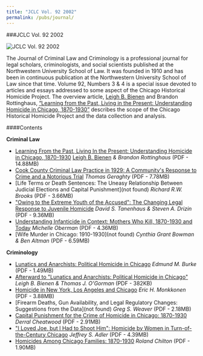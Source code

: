 ```yaml
---
title: "JCLC Vol. 92 2002"
permalink: /pubs/journal/
---
```


###JCLC Vol. 92 2002

![JCLC Vol. 92 2002](/img/pub/journal/JCLCcoverSm.jpg)	

The Journal of Criminal Law and Criminology is a professional journal for legal scholars, criminologists, and social scientists published at the Northwestern University School of Law. It was founded in 1910 and has been in continuous publication at the Northwestern University School of Law since that time. Volume 92, Numbers 3 & 4 is a special issue devoted to articles and essays addressed to some aspect of the Chicago Historical Homicide Project. The overview article, [Leigh B. Bienen](/about/LeighBienen/) and Brandon Rottinghaus, [“Learning from the Past, Living in the Present: Understanding Homicide in Chicago, 1870-1930”](/docs_fk/homicide/LawJournal/JCLC01.pdf) describes the scope of the Chicago Historical Homicide Project and the data collection and analysis.
 
####Contents

**Criminal Law**
  * [Learning From the Past, Living In the Present:   Understanding Homicide in Chicago, 1870-1930](/docs_fk/homicide/LawJournal/JCLC01.pdf)
    [Leigh B. Bienen](/about/LeighBienen/) *& Brandon Rottinghaus* 
    (PDF - 14.88MB)
  * [Cook County Criminal Law Practice in 1929: A   Community's Response to Crime and a Notorious Trial](/docs_fk/homicide/LawJournal/JCLC02.pdf)
    *Thomas Geraghty*
    (PDF - 7.78MB)
  * [Life Terms or Death Sentences: The Uneasy Relationship Between Judicial Elections and Capital Punishment](not found)
    *Richard R.W. Brooks*
    (PDF - 3.66MB)
  * ["Owing to the Extreme Youth of the Accused": The Changing Legal Response to Juvenile Homicide](/docs_fk/homicide/LawJournal/JCLC04.pdf)
    *David S. Tanenhaus & Steven A. Drizin*
    (PDF - 9.36MB)
  * [Understanding Infanticide in Context: Mothers Who Kill, 1870-1930 and Today](/docs_fk/homicide/LawJournal/JCLC05.pdf)
    *Michelle Oberman*
    (PDF - 4.36MB)
  * [Wife Murder in Chicago: 1910-1930](not found)
    *Cynthia Grant Bowman & Ben Altman*
    (PDF - 6.59MB)

**Criminology**
  * [Lunatics and Anarchists: Political Homicide in Chicago](/docs_fk/homicide/LawJournal/JCLC07.pdf)
    *Edmund M. Burke*
    (PDF - 1.49MB)
  * [Afterward to "Lunatics and Anarchists: Political Homicide in Chicago"](/docs_fk/homicide/LawJournal/JCLC08.pdf)
    *Leigh B. Bienen & Thomas J. O'Gorman*
    (PDF - 382KB)
  * [Homicide in New York, Los Angeles and Chicago](/docs_fk/homicide/LawJournal/JCLC09.pdf)
    *Eric H. Monkkonen*
    (PDF - 3.88MB)
  * [Firearm Deaths, Gun Availability, and Legal Regulatory Changes: Suggestions from the Data](not found)
    *Greg S. Weaver*
    (PDF - 2.18MB)
  * [Capital Punishment for the Crime of Homicide in Chicago: 1870-1930](/docs_fk/homicide/LawJournal/JCLC11.pdf)
    *Derral Cheatwood*
    (PDF - 2.91MB)
  * ["I Loved Joe, but I Had to Shoot Him": Homicide by Women in Turn-of-the-Century Chicago](/docs_fk/homicide/LawJournal/JCLC12.pdf)
    *Jeffrey S. Adler*
    (PDF - 4.39MB)
  * [Homicides Among Chicago Families: 1870-1930](/docs_fk/homicide/LawJournal/JCLC13.pdf)
    *Roland Chilton*
    (PDF - 1.90MB)